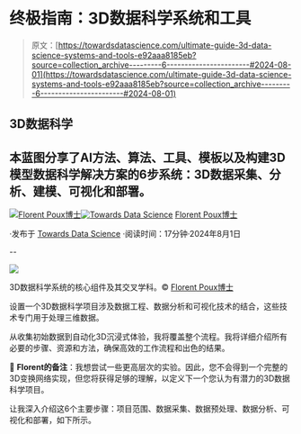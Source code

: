 # 终极指南：3D数据科学系统和工具

> 原文：[https://towardsdatascience.com/ultimate-guide-3d-data-science-systems-and-tools-e92aaa8185eb?source=collection_archive---------6-----------------------#2024-08-01](https://towardsdatascience.com/ultimate-guide-3d-data-science-systems-and-tools-e92aaa8185eb?source=collection_archive---------6-----------------------#2024-08-01)

## 3D数据科学

## 本蓝图分享了AI方法、算法、工具、模板以及构建3D模型数据科学解决方案的6步系统：3D数据采集、分析、建模、可视化和部署。

[](https://medium.com/@florentpoux?source=post_page---byline--e92aaa8185eb--------------------------------)[![Florent Poux博士](../Images/74df1e559b2edefba71ffd0d1294a251.png)](https://medium.com/@florentpoux?source=post_page---byline--e92aaa8185eb--------------------------------)[](https://towardsdatascience.com/?source=post_page---byline--e92aaa8185eb--------------------------------)[![Towards Data Science](../Images/a6ff2676ffcc0c7aad8aaf1d79379785.png)](https://towardsdatascience.com/?source=post_page---byline--e92aaa8185eb--------------------------------) [Florent Poux博士](https://medium.com/@florentpoux?source=post_page---byline--e92aaa8185eb--------------------------------)

·发布于 [Towards Data Science](https://towardsdatascience.com/?source=post_page---byline--e92aaa8185eb--------------------------------) ·阅读时间：17分钟·2024年8月1日

--

![](../Images/623c5b4eae36b6debfb5f707decc4c3e.png)

3D数据科学系统的核心组件及其交叉学科。© [Florent Poux博士](https://medium.com/u/8ba7bf4ad784?source=post_page---user_mention--e92aaa8185eb--------------------------------)

设置一个3D数据科学项目涉及数据工程、数据分析和可视化技术的结合，这些技术专门用于处理三维数据。

从收集初始数据到自动化3D沉浸式体验，我将覆盖整个流程。我将详细介绍所有必要的步骤、资源和方法，确保高效的工作流程和出色的结果。

🦚 **Florent的备注**：我想尝试一些更高层次的实验。因此，您不会得到一个完整的3D变换网络实现，但您将获得足够的理解，以定义下一个您认为有潜力的3D数据科学项目。

让我深入介绍这6个主要步骤：项目范围、数据采集、数据预处理、数据分析、可视化和部署，如下所示。
